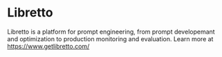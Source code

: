 # Libretto

Libretto is a platform for prompt engineering, from prompt developemant and optimization to production monitoring and evaluation. Learn more at https://www.getlibretto.com/
